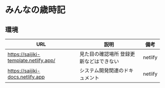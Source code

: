 # みんなの歳時記

## 環境

  | URL                                   | 説明                                    | 備考    |
  | ------------------------------------- | --------------------------------------- | ------- |
  | https://saijiki-template.netlify.app/ | 見た目の確認場所 登録更新などはできない | netlify |
  | https://saijiki-docs.netlify.app      | システム開発関連のドキュメント          | netlify |

